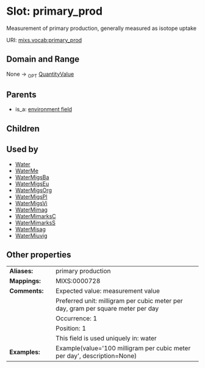 
# Slot: primary_prod


Measurement of primary production, generally measured as isotope uptake

URI: [mixs.vocab:primary_prod](https://w3id.org/mixs/vocab/primary_prod)


## Domain and Range

None ->  <sub>OPT</sub> [QuantityValue](QuantityValue.md)

## Parents

 *  is_a: [environment field](environment_field.md)

## Children


## Used by

 * [Water](Water.md)
 * [WaterMe](WaterMe.md)
 * [WaterMigsBa](WaterMigsBa.md)
 * [WaterMigsEu](WaterMigsEu.md)
 * [WaterMigsOrg](WaterMigsOrg.md)
 * [WaterMigsPl](WaterMigsPl.md)
 * [WaterMigsVi](WaterMigsVi.md)
 * [WaterMimag](WaterMimag.md)
 * [WaterMimarksC](WaterMimarksC.md)
 * [WaterMimarksS](WaterMimarksS.md)
 * [WaterMisag](WaterMisag.md)
 * [WaterMiuvig](WaterMiuvig.md)

## Other properties

|  |  |  |
| --- | --- | --- |
| **Aliases:** | | primary production |
| **Mappings:** | | MIXS:0000728 |
| **Comments:** | | Expected value: measurement value |
|  | | Preferred unit: milligram per cubic meter per day, gram per square meter per day |
|  | | Occurrence: 1 |
|  | | Position: 1 |
|  | | This field is used uniquely in: water |
| **Examples:** | | Example(value='100 milligram per cubic meter per day', description=None) |


